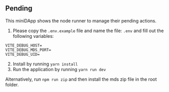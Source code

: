 ## Pending

This miniDApp shows the node runner to manage their pending actions.

1. Please copy the `.env.example` file and name the file: `.env` and fill out the following variables:

```
VITE_DEBUG_HOST=
VITE_DEBUG_MDS_PORT=
VITE_DEBUG_UID=
```

2. Install by running `yarn install`
3. Run the application by running `yarn run dev`

Alternatively, run `npm run zip` and then install the mds zip file in the root folder.
